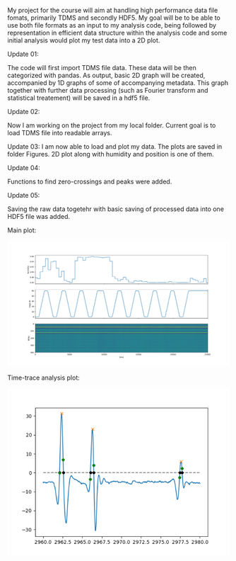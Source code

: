 My project for the course will aim at handling high performance data file fomats, primarily TDMS and secondly HDF5. My goal will be to be able to use both file formats as an input to my analysis code, being followed by representation in efficient data structure within the analysis code and some initial analysis would plot my test data into a 2D plot.

Update 01:

The code will first import TDMS file data. These data will be then categorized with pandas. As output, basic 2D graph will be created, accompanied by 1D graphs of some of accompanying metadata. This graph together with further data processing (such as Fourier transform and statistical treatement) will be saved in a hdf5 file.

Update 02:

Now I am working on the project from my local folder.
Current goal is to load TDMS file into readable arrays.

Update 03:
I am now able to load and plot my data. The plots are saved in folder Figures.
2D plot along with humidity and position is one of them.

Update 04:

Functions to find zero-crossings and peaks were added.

Update 05:

Saving the raw data togetehr with basic saving of processed data into one HDF5 file was added.

Main plot:

![alt text](https://github.com/martfavel/ASPP21_Project_Pavelka/blob/main/Figures/Example01.png)

Time-trace analysis plot:

![alt text](https://github.com/martfavel/ASPP21_Project_Pavelka/blob/main/Figures/Figure_1.png)


